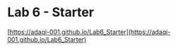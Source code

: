 # Lab 6 - Starter
[https://adaqi-001.github.io/Lab6_Starter](https://adaqi-001.github.io/Lab6_Starter)
